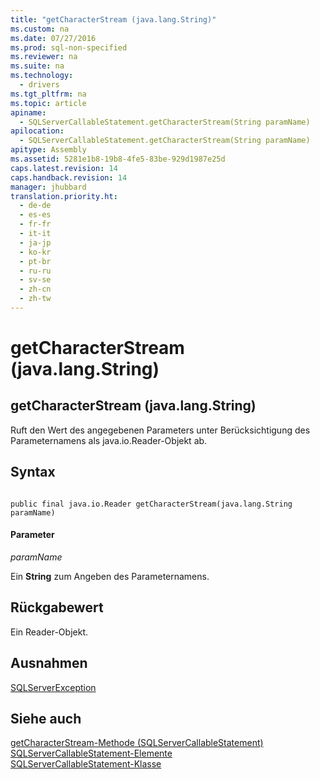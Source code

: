 ```yaml
---
title: "getCharacterStream (java.lang.String)"
ms.custom: na
ms.date: 07/27/2016
ms.prod: sql-non-specified
ms.reviewer: na
ms.suite: na
ms.technology: 
  - drivers
ms.tgt_pltfrm: na
ms.topic: article
apiname: 
  - SQLServerCallableStatement.getCharacterStream(String paramName)
apilocation: 
  - SQLServerCallableStatement.getCharacterStream(String paramName)
apitype: Assembly
ms.assetid: 5281e1b8-19b8-4fe5-83be-929d1987e25d
caps.latest.revision: 14
caps.handback.revision: 14
manager: jhubbard
translation.priority.ht: 
  - de-de
  - es-es
  - fr-fr
  - it-it
  - ja-jp
  - ko-kr
  - pt-br
  - ru-ru
  - sv-se
  - zh-cn
  - zh-tw
---
```

# getCharacterStream (java.lang.String)
    
## getCharacterStream \(java.lang.String\)  
 Ruft den Wert des angegebenen Parameters unter Berücksichtigung des Parameternamens als java.io.Reader\-Objekt ab.  
  
## Syntax  
  
```  
  
public final java.io.Reader getCharacterStream(java.lang.String paramName)  
```  
  
#### Parameter  
 *paramName*  
  
 Ein **String** zum Angeben des Parameternamens.  
  
## Rückgabewert  
 Ein Reader\-Objekt.  
  
## Ausnahmen  
 [SQLServerException](../content/SQLServerException-Class.md)  
  
## Siehe auch  
 [getCharacterStream-Methode &#40;SQLServerCallableStatement&#41;](../content/getCharacterStream-Method--SQLServerCallableStatement-.md)   
 [SQLServerCallableStatement-Elemente](../content/SQLServerCallableStatement-Members.md)   
 [SQLServerCallableStatement-Klasse](../content/SQLServerCallableStatement-Class.md)  
  
  